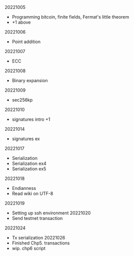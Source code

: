 20221005
- Programming bitcoin, finite fields, Fermat's little theorem
- +1 above

20221006
- Point addition

20221007
- ECC

20221008
- Binary expansion

20221009
- sec256kp

20221010
- signatures intro
+1

20221014
- signatures ex

20221017
- Serialization
- Serialization ex4
- Serialization ex5

20221018
- Endianness
- Read wiki on UTF-8

20221019
- Setting up ssh environment
20221020
- Send testnet transaction

20221024
- Tx serialization
20221026
- Finished Chp5. transactions
- wip. chp6 script

